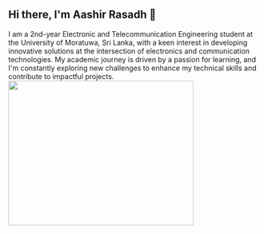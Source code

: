 ## Hi there, I'm Aashir Rasadh 👋

I am a 2nd-year Electronic and Telecommunication Engineering student at the University of Moratuwa, Sri Lanka, with a keen interest in developing innovative solutions at the intersection of electronics and communication technologies. My academic journey is driven by a passion for learning, and I'm constantly exploring new challenges to enhance my technical skills and contribute to impactful projects.
<img align="center" width="370" height="290" src="https://www.canva.com/design/DAGNsYTO1w8/Ayid5wQldpgKCgSqleJzyg/edit?utm_content=DAGNsYTO1w8&utm_campaign=designshare&utm_medium=link2&utm_source=sharebutton">
<!--
**AashirRasadh/AashirRasadh** is a ✨ _special_ ✨ repository because its `README.md` (this file) appears on your GitHub profile.

Here are some ideas to get you started:

- 🔭 I’m currently working on ...
- 🌱 I’m currently learning ...
- 👯 I’m looking to collaborate on ...
- 🤔 I’m looking for help with ...
- 💬 Ask me about ...
- 📫 How to reach me: ...
- 😄 Pronouns: ...
- ⚡ Fun fact: ...
-->
